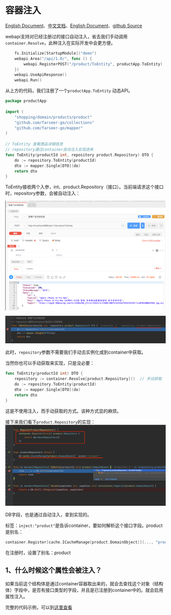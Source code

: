 # 容器注入
[English Document](https://farseer-go.gitee.io/en-us/)、[中文文档](https://farseer-go.gitee.io/)、[English Document](https://farseer-go.github.io/doc/en-us/)、[github Source](https://github.com/farseer-go/webapi)

webapi支持对已经注册过的接口自动注入，省去我们手动调用`container.Resolve`，此种注入在实际开发中会更方便。

```go
    fs.Initialize[StartupModule]("demo")
    webapi.Area("/api/1.0/", func () {
        webapi.RegisterPOST("/product/ToEntity", productApp.ToEntity)
    })
    webapi.UseApiResponse()
    webapi.Run()
```

从上方的代码，我们注册了一个`productApp.ToEntity` 动态API。

```go
package productApp

import (
	"shopping/domain/products/product"
	"github.com/farseer-go/collections"
	"github.com/farseer-go/mapper"
)

// ToEntity 查看商品详细信息
// repository通过container自动注入实现进来
func ToEntity(productId int, repository product.Repository) DTO {
	do := repository.ToEntity(productId)
	dto := mapper.Single[DTO](do)
	return dto
}
```

ToEntity接收两个入参，int、product.Repository（接口）。当前端请求这个接口时，repository参数，会被自动注入：

![img.png](images/img_4.png)

![img.png](images/img_5.png)

此时，`repository`参数不需要我们手动去实例化或到container中获取。

当然你也可以手动获取来实现，只是没必要：
```go
func ToEntity(productId int) DTO {
    repository := container.Resolve[product.Repository]()  // 手动获取
	do := repository.ToEntity(productId)
	dto := mapper.Single[DTO](do)
	return dto
}
```
这是不使用注入，而手动获取的方式。该种方式显的麻烦。

接下来我们看下`product.Repository`的实现：
![img.png](images/img_6.png)

DB字段，也是通过自动注入，拿到实现的。


标签：`inject:"product"`是告诉container，要如何解析这个接口字段。product是别名：

```go
container.Register[cache.ICacheManage[product.DomainObject]](..., "product")
```

在注册时，设置了别名：product

## 1、什么时候这个属性会被注入？

如果当前这个结构体是通过container容器取出来的，就会去查找这个对象（结构体）字段中，是否有接口类型的字段，并且是已注册到container中的。就会启用属性注入。


完整的代码示例，可以到[这里查看](https://github.com/farseer-go/demo/blob/main/shopping/main.go)